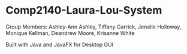 # Comp2140-Laura-Lou-System

Group Members: Ashley-Ann Ashley, Tiffany Garrick, Jenelle Holloway, Monique Kellman, Deandrew Moore, Krisanne White

Built with Java and JavaFX for Desktop GUI


